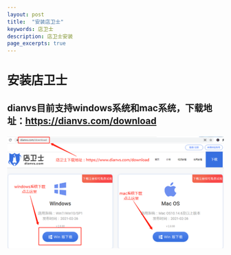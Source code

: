 ```yaml
---
layout: post
title:  "安装店卫士"
keywords: 店卫士
description: 店卫士安装 
page_excerpts: true
---
```


# 安装店卫士 

## dianvs目前支持windows系统和mac系统，下载地址：https://dianvs.com/download

### ![dianvs安装](https://github.com/dianvs-ltd/dianvs-ltd.github.io/blob/main/doc/dianvs-download.jpg)
